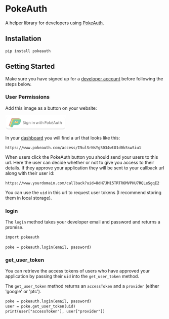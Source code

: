 # PokeAuth

A helper library for developers using [PokeAuth](https://www.pokeauth.com).

## Installation

```
pip install pokeauth
```

## Getting Started

Make sure you have signed up for a [developer account](https://www.pokeauth.com/developer/register)
before following the steps below.

### User Permissions

Add this image as a button on your website:

![pokeauth button](https://github.com/thisbejim/pokeauth-python/raw/master/pokeauth-button.png)

In your [dashboard](https://www.pokeauth.com/developer/dashboard) you will find a url that looks like this:

```
https://www.pokeauth.com/access/I5ulSrNsYgS034wtO1d0kSswSiu1
```

When users click the PokeAuth button you should send your users to this url. Here the user can decide whether or not to give you
access to their details. If they approve your application they will be sent to your callback url along with their user id:

```
https://www.yourdomain.com/callback?uid=8dH7JM15TRTR6MVPHU7RQLeSgqE2
```

You can use the ```uid``` in this url to request user tokens (I recommend storing them in local storage).

### login

The ```login``` method takes your developer email and password and returns a promise.

```
import pokeauth

poke = pokeauth.login(email, password)
```

### get_user_token

You can retrieve the access tokens of users who have approved your application by passing
their ```uid``` into the ```get_user_token``` method.

The ```get_user_token``` method returns an ```accessToken``` and a ```provider``` (either 'google' or 'ptc').

```
poke = pokeauth.login(email, password)
user = poke.get_user_token(uid)
print(user["accessToken"], user["provider"])
```